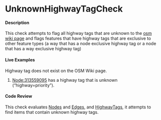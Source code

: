 # UnknownHighwayTagCheck

#### Description
This check attempts to flag all highway tags that are unknown to the [osm wiki page](https://wiki.openstreetmap.org/wiki/Key:highway) and flags features that have highway tags that are exclusive to other feature types (a way that has a node exclusive highway tag or a node that has a way exclusive highway tag)

#### Live Examples

Highway tag does not exist on the OSM Wiki page.
1. [Node:313559095](https://www.openstreetmap.org/node/313559095) has a highway tag that is unknown (“highway=priority”).

#### Code Review
This check evaluates [Nodes](https://github.com/osmlab/atlas/blob/dev/src/main/java/org/openstreetmap/atlas/geography/atlas/items/Node.java) and
[Edges](https://github.com/osmlab/atlas/blob/dev/src/main/java/org/openstreetmap/atlas/geography/atlas/items/Edge.java), and [HighwayTags](https://github.com/osmlab/atlas/blob/dev/src/main/java/org/openstreetmap/atlas/tags/HighwayTag.java),
it attempts to find items that contain unknown highway tags. 